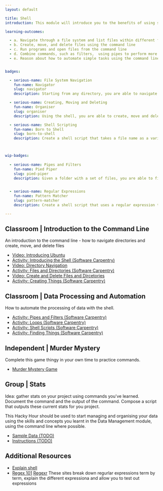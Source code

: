 ```yaml
---
layout: default

title: Shell
introduction: This module will introduce you to the benefits of using shell commands to perform data management and analysis as part of your workflow. The shell offers a powerful and succint way of accessing the core functionality of your computer system, and can be used to automate data processing. You interact with the shell via the command line, typing out tasks you want your computer to perform.

learning-outcomes:

  - a. Navigate through a file system and list files within different folders using the commmand line
  - b. Create, move, and delete files using the command line
  - c. Run programs and open files from the command line
  - d. Combine commands, such as filters,  using pipes to perform more complex data processing tasks 
  - e. Reason about how to automate simple tasks using the command line.


badges:

  - serious-name: File System Navigation
    fun-name: Navigator
    slug: navigator
    description: Starting from any directory, you are able to navigate efficiently to and from any other directory.

  - serious-name: Creating, Moving and Deleting
    fun-name: Organiser
    slug: organiser
    description: Using the shell, you are able to create, move and delete files and directories.

  - serious-name: Shell Scripting
    fun-name: Born to Shell
    slug: born-to-shell
    description: Create a shell script that takes a file name as a variable, performs some calculations on the file data, such as number of rows, and prints the result to the consolse.



wip-badges: 
  
  - serious-name: Pipes and Filters
    fun-name: Pied Piper
    slug: pied-piper
    description: Given a folder with a set of files, you are able to find all files of a certain type, i.e ".dat", filter those files based on a criteria such as the number of lines in a file, and write the resultng list of files into a text file.
  

  - serious-name: Regular Expressions
    fun-name: Pattern Matcher
    slug: pattern-matcher
    description: Create a shell script that uses a regular expression to find all files named using a certain pattern, rename those files using a different pattern, and save the list of changed files to a text file.

---
```




## Classroom | Introduction to the Command Line

An introduction to the command line - how to navigate directories and create, move, and delete files

- [Video: Introducing Ubuntu](https://www.youtube.com/watch?v=YToV2tR2sag)
- [Activity: Introducing the Shell (Software Carpentry)](http://swcarpentry.github.io/shell-novice/01-intro/)
- [Video: Directory Navigation](https://www.youtube.com/watch?v=ZitCUet8ZOY)
- [Activity: Files and Directories (Software Carpentry)](http://swcarpentry.github.io/shell-novice/02-filedir/)
- [Video: Create and Delete Files and Dircetories](https://www.youtube.com/watch?v=PH9rUN9fqdw)
- [Activity: Creating Things (Software Carpentry)](http://swcarpentry.github.io/shell-novice/03-create/)





## Classroom | Data Processing and Automation 

How to automate the processing of data with the shell.  

- [Activity: Pipes and Filters (Software Carpentry)](http://swcarpentry.github.io/shell-novice/04-pipefilter/)
- [Activity: Loops (Software Carpentry)](http://swcarpentry.github.io/shell-novice/05-loop/)
- [Activity: Shell Scripts (Software Carpentry)](http://swcarpentry.github.io/shell-novice/06-script/)
- [Activity: Finding Things (Software Carpentry)](http://swcarpentry.github.io/shell-novice/07-find/)







## Independent | Murder Mystery

Complete this game thingy in your own time to practice commands.

- [Murder Mystery Game](https://github.com/veltman/clmystery)










## Group | Stats

Idea: gather stats on your project using commands you've learned. Document the command and the output of the command. Compose a script that outputs these current stats for you project.

This Hacky Hour should be used to start managing and organising your data using the skills and concepts you learnt in the Data Management module, using the command line where possible. 

- [Sample Data (TODO)](#)
- [Instructions (TODO)](#)





## Additional Resources

- [Explain shell](explainshell.com)
- [Regex 101](https://regex101.com/) [Regexr](http://regexr.com/) These sites break down regurlar expressions term by term, explain the different expressiona and allow you to test out expressions


